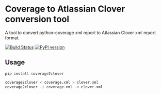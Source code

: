 Coverage to Atlassian Clover conversion tool
============================================

A tool to convert python-coverage xml report to Atlassian Clover xml report 
format.

[![Build Status](https://travis-ci.org/tumb1er/coverage2clover.svg?branch=master)](https://travis-ci.org/tumb1er/coverage2clover)
[![PyPI version](https://badge.fury.io/py/coverage2clover.svg)](http://badge.fury.io/py/coverage2clover)

Usage
-----
```sh
pip install coverage2clover

coverage2clover < coverage.xml > clover.xml
coverage2clover -i coverage.xml -o clover.xml
```


